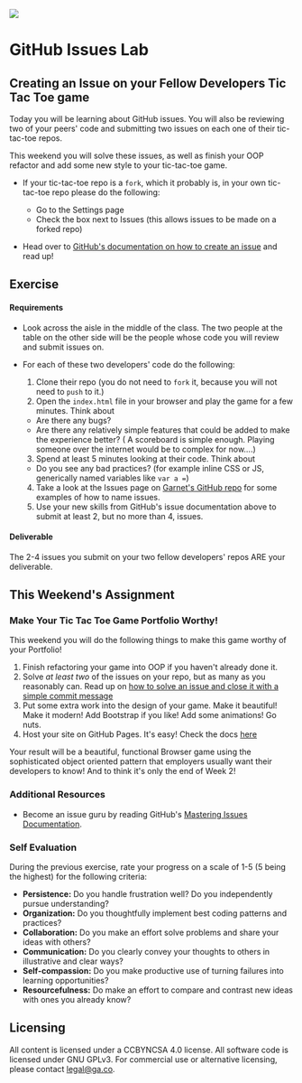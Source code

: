 <!--
Creator: <Name>
Market: SF
-->

![](https://ga-dash.s3.amazonaws.com/production/assets/logo-9f88ae6c9c3871690e33280fcf557f33.png)

# GitHub Issues Lab
## Creating an Issue on your Fellow Developers Tic Tac Toe game

Today you will be learning about GitHub issues. You will also be reviewing two of your peers' code and submitting two issues on each one of their tic-tac-toe repos.

This weekend you will solve these issues, as well as finish your OOP refactor and add some new style to your tic-tac-toe game.

- If your tic-tac-toe repo is a `fork`, which it probably is, in your own tic-tac-toe repo please do the following:
  - Go to the Settings page
  -  Check the box next to Issues (this allows issues to be made on a forked repo)


- Head over to [GitHub's documentation on how to create an issue](https://help.github.com/articles/creating-an-issue/) and read up!

## Exercise

#### Requirements
- Look across the aisle in the middle of the class.  The two people at the table on the other side will be the people whose code you will review and submit issues on.
- For each of these two developers' code do the following:

  1. Clone their repo (you do not need to `fork` it, because you will not need to `push` to it.)
  2. Open the `index.html` file in your browser and play the game for a few minutes. Think about
    - Are there any bugs?
    - Are there any relatively simple features that could be added to make the experience better? ( A scoreboard is simple enough. Playing someone over the internet would be to complex for now....)
  3. Spend at least 5 minutes looking at their code. Think about
    - Do you see any bad practices? (for example inline CSS or JS, generically named variables like `var a =`)
  4. Take a look at the Issues page on [Garnet's GitHub repo]( https://github.com/ga-dc/garnet/issues) for some examples of how to name issues.
  5. Use your new skills from GitHub's issue documentation above to submit at least 2, but no more than 4, issues.

#### Deliverable

  The 2-4 issues you submit on your two fellow developers' repos ARE your deliverable.

## This Weekend's Assignment

### Make Your Tic Tac Toe Game Portfolio Worthy!

This weekend you will do the following things to make this game worthy of your Portfolio!

1. Finish refactoring your game into OOP if you haven't already done it.
2. Solve *at least two* of the issues on your repo, but as many as you reasonably can. Read up on [how to solve an issue and close it with a simple commit message](https://help.github.com/articles/closing-issues-via-commit-messages/)
3. Put some extra work into the design of your game. Make it beautiful! Make it modern! Add Bootstrap if you like! Add some animations! Go nuts.
4. Host your site on GitHub Pages. It's easy! Check the docs [here](https://pages.github.com/)


Your result will be a beautiful, functional Browser game using the sophisticated object oriented pattern that employers usually want their developers to know! And to think it's only the end of Week 2!

### Additional Resources

- Become an issue guru by reading GitHub's [Mastering Issues Documentation](https://guides.github.com/features/issues/).

### Self Evaluation

During the previous exercise, rate your progress on a scale of 1-5 (5 being the highest) for the following criteria:

- **Persistence:** Do you handle frustration well? Do you independently pursue understanding?
- **Organization:** Do you thoughtfully implement best coding patterns and practices?
- **Collaboration:** Do you make an effort solve problems and share your ideas with others?
- **Communication:** Do you clearly convey your thoughts to others in illustrative and clear ways?
- **Self-compassion:** Do you make productive use of turning failures into learning opportunities?
- **Resourcefulness:** Do make an effort to compare and contrast new ideas with ones you already know?

## Licensing
All content is licensed under a CC­BY­NC­SA 4.0 license.
All software code is licensed under GNU GPLv3. For commercial use or alternative licensing, please contact legal@ga.co.
